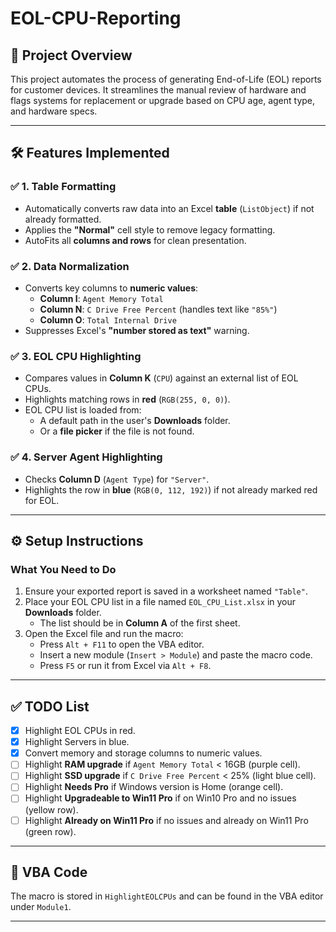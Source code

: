 # EOL-CPU-Reporting

## 🧠 Project Overview
This project automates the process of generating End-of-Life (EOL) reports for customer devices. It streamlines the manual review of hardware and flags systems for replacement or upgrade based on CPU age, agent type, and hardware specs.

---

## 🛠️ Features Implemented

### ✅ 1. Table Formatting
- Automatically converts raw data into an Excel **table** (`ListObject`) if not already formatted.
- Applies the **"Normal"** cell style to remove legacy formatting.
- AutoFits all **columns and rows** for clean presentation.

### ✅ 2. Data Normalization
- Converts key columns to **numeric values**:
  - **Column I**: `Agent Memory Total`
  - **Column N**: `C Drive Free Percent` (handles text like `"85%"`)
  - **Column O**: `Total Internal Drive`
- Suppresses Excel's **"number stored as text"** warning.

### ✅ 3. EOL CPU Highlighting
- Compares values in **Column K** (`CPU`) against an external list of EOL CPUs.
- Highlights matching rows in **red** (`RGB(255, 0, 0)`).
- EOL CPU list is loaded from:
  - A default path in the user's **Downloads** folder.
  - Or a **file picker** if the file is not found.

### ✅ 4. Server Agent Highlighting
- Checks **Column D** (`Agent Type`) for `"Server"`.
- Highlights the row in **blue** (`RGB(0, 112, 192)`) if not already marked red for EOL.

---

## ⚙️ Setup Instructions

### What You Need to Do
1. Ensure your exported report is saved in a worksheet named `"Table"`.
2. Place your EOL CPU list in a file named `EOL_CPU_List.xlsx` in your **Downloads** folder.
   - The list should be in **Column A** of the first sheet.
3. Open the Excel file and run the macro:
   - Press `Alt + F11` to open the VBA editor.
   - Insert a new module (`Insert > Module`) and paste the macro code.
   - Press `F5` or run it from Excel via `Alt + F8`.

---

## ✅ TODO List

- [x] Highlight EOL CPUs in red.
- [x] Highlight Servers in blue.
- [x] Convert memory and storage columns to numeric values.
- [ ] Highlight **RAM upgrade** if `Agent Memory Total` < 16GB (purple cell).
- [ ] Highlight **SSD upgrade** if `C Drive Free Percent` < 25% (light blue cell).
- [ ] Highlight **Needs Pro** if Windows version is Home (orange cell).
- [ ] Highlight **Upgradeable to Win11 Pro** if on Win10 Pro and no issues (yellow row).
- [ ] Highlight **Already on Win11 Pro** if no issues and already on Win11 Pro (green row).

---

## 📄 VBA Code
The macro is stored in `HighlightEOLCPUs` and can be found in the VBA editor under `Module1`.

---
